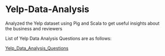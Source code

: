 # Yelp-Data-Analysis
Analyzed the Yelp dataset using Pig and Scala to get useful insights about the business and reviewers 

List of Yelp Data Analysis Questions are as follows:

[Yelp_Data_Analysis_Questions](Yelp_Data_Analysis_Questions.pdf)

